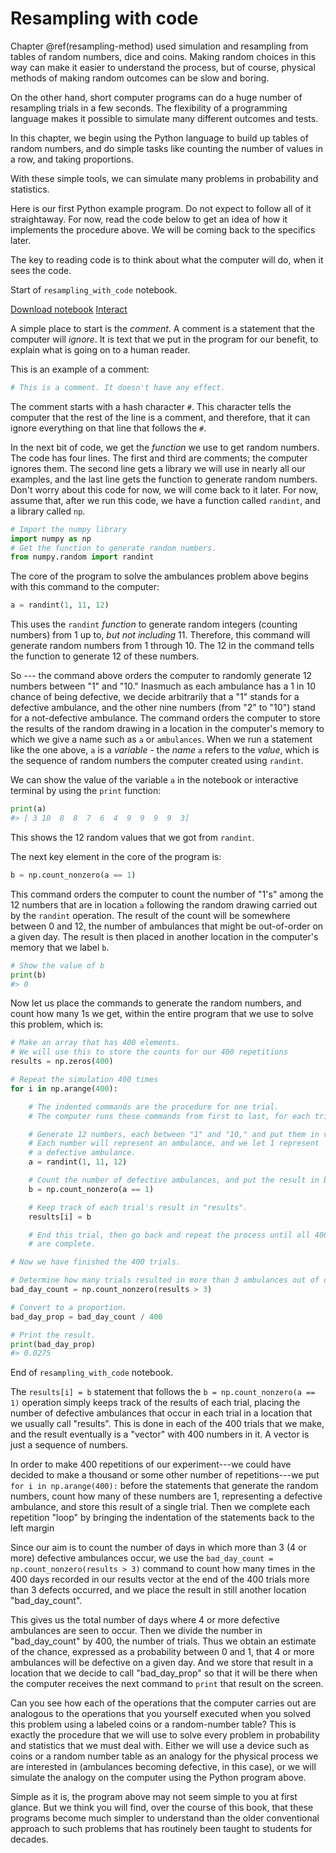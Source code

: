 # Resampling with code

Chapter \@ref(resampling-method) used simulation and resampling from
tables of random numbers, dice and coins.  Making random choices in this way
can make it easier to understand the process, but of course, physical methods
of making random outcomes can be slow and boring.

On the other hand, short computer programs can do a huge number of resampling
trials in a few seconds.  The flexibility of a programming language makes it
possible to simulate many different outcomes and tests.

In this chapter, we begin using the Python language to build up tables of
random numbers, and do simple tasks like counting the number of values in
a row, and taking proportions.

With these simple tools, we can simulate many problems in probability and
statistics.

Here is our first Python example program.  Do not expect to follow all
of it straightaway.  For now, read the code below to get an idea of how it
implements the procedure above.  We will be coming back to the specifics later.

The key to reading code is to think about what the computer will do, when it sees the code.

<div class="rmdcomment">

<p>Start of <code>resampling_with_code</code> notebook.</p>

<p>
<div class="nb-links">
<a class="notebook-link" href=resampling_with_code.ipynb>Download notebook</a>
<a class="interact-button" href="https://mybinder.org/v2/gh/resampling-stats/resampling-with/gh-pages?filepath=python-book/resampling_with_code.ipynb">Interact</a>
</p>
</div>
</div>


A simple place to start is the *comment*.  A comment is a statement that the
computer will *ignore*.   It is text that we put in the program for our
benefit, to explain what is going on to a human reader.

This is an example of a comment:


```python
# This is a comment. It doesn't have any effect.
```



The comment starts with a hash character `#`.  This character tells the
computer that the rest of the line is a comment, and therefore, that it can
ignore everything on that line that follows the `#`.



In the next bit of code, we get the *function* we use to get random numbers.
The code has four lines.  The first and third are comments; the computer
ignores them. The second line gets a library we will use in nearly all our
examples, and the last line gets the function to generate random numbers.
Don't worry about this code for now, we will come back to it later.  For now,
assume that, after we run this code, we have a function called `randint`, and
a library called `np`.


```python
# Import the numpy library
import numpy as np
# Get the function to generate random numbers.
from numpy.random import randint
```



The core of the program to solve the ambulances problem above begins with this
command to the computer:




```python
a = randint(1, 11, 12)
```

This uses the `randint` *function* to generate random integers (counting numbers) from 1 up to, *but not including* 11.  Therefore, this command will generate random numbers from 1 through 10.  The 12 in the command tells the function to generate 12 of these numbers.



<!---



This uses the `sample` function to generate random integers (counting numbers)
from 1 through 10.  The 12 in the command tells R to generate 12 of these
numbers.  `replace=TRUE` tells R to sample *with replacement*.

For example, the chances of getting a particular result - such as a 3 - for the
first random number - are 1 in 10, or p= 1/10 = 0.1.  If we resample *with
replacement* then the chances of getting 3 in the second number are unchanged,
at p=0.1.  It is as if we put 10 balls into a bucket, numbered one through ten,
and then selected 12 balls from the bucket; but after we have selected a ball,
we record the number and *replace* it in the bucket, and shake up the bucket
again.

-->

So --- the command above orders the computer to randomly generate 12 numbers
between "1" and "10." Inasmuch as each ambulance has a 1 in 10 chance of being
defective, we decide arbitrarily that a "1" stands for a defective ambulance,
and the other nine numbers (from "2" to "10") stand for a not-defective
ambulance. The command orders the computer to store the results of the random
drawing in a location in the computer's memory to which we give a name such as
`a` or `ambulances`.  When we run a statement like the one above, `a` is
a *variable* - the *name* `a` refers to the *value*, which is the sequence of
random numbers the computer created using `randint`.

We can show the value of the variable `a` in the notebook or interactive terminal by using the `print` function:


```python
print(a)
#> [ 3 10  8  8  7  6  4  9  9  9  9  3]
```



This shows the 12 random values that we got from
`randint`.


The next key element in the core of the program is:


```python
b = np.count_nonzero(a == 1)
```



This command orders the computer to count the number of "1's" among the
12 numbers that are in location `a` following the random drawing
carried out by the
`randint`
operation. The result of the count will be somewhere between 0 and 12, the
number of ambulances that might be out-of-order on a given day. The result is
then placed in another location in the computer's memory that we label `b`.


```python
# Show the value of b
print(b)
#> 0
```



Now let us place the commands to generate the random numbers, and count how
many 1s we get, within the entire program that we use to solve this problem,
which is:


```python
# Make an array that has 400 elements.
# We will use this to store the counts for our 400 repetitions
results = np.zeros(400)

# Repeat the simulation 400 times
for i in np.arange(400):

    # The indented commands are the procedure for one trial.
    # The computer runs these commands from first to last, for each trial.

    # Generate 12 numbers, each between "1" and "10," and put them in vector a.
    # Each number will represent an ambulance, and we let 1 represent
    # a defective ambulance.
    a = randint(1, 11, 12)

    # Count the number of defective ambulances, and put the result in b.
    b = np.count_nonzero(a == 1)

    # Keep track of each trial's result in "results".
    results[i] = b

    # End this trial, then go back and repeat the process until all 400 trials
    # are complete.

# Now we have finished the 400 trials.

# Determine how many trials resulted in more than 3 ambulances out of order.
bad_day_count = np.count_nonzero(results > 3)

# Convert to a proportion.
bad_day_prop = bad_day_count / 400

# Print the result.
print(bad_day_prop)
#> 0.0275
```



<div class="rmdcomment">

<p>End of <code>resampling_with_code</code> notebook.</p>

</div>


The
`results[i] = b`
statement that follows the
`b = np.count_nonzero(a == 1)`
operation simply keeps track of the results of each trial, placing the number
of defective ambulances that occur in each trial in a location that we usually
call "results". This is done in each of the 400 trials that we make, and the
result eventually is a "vector" with 400 numbers in it.  A vector is just
a sequence of numbers.

In order to make 400 repetitions of our experiment---we could have
decided to make a thousand or some other number of repetitions---we put
`for i in np.arange(400):`
before the statements that generate the random numbers, count how many of these numbers are 1, representing a defective ambulance, and store this result
of a single trial. Then we complete each repetition "loop" by 
bringing the indentation of the statements back to the left margin
 <!---
adding a closing `}` bracket.
-->

Since our aim is to count the number of days in which more than 3 (4 or more)
defective ambulances occur, we use the
`bad_day_count = np.count_nonzero(results > 3)`
command to count how many times in the 400 days recorded in our results vector
at the end of the 400 trials more than 3 defects occurred, and we place the
result in still another location "bad_day_count".

This gives us the total number of days where 4 or more defective ambulances are
seen to occur. Then we divide the number in "bad_day_count" by 400, the number
of trials. Thus we obtain an estimate of the chance, expressed as a probability
between 0 and 1, that 4 or more ambulances will be defective on a given day.
And we store that result in a location that we decide to call "bad_day_prop" so
that it will be there when the computer receives the next command to `print`
that result on the screen.

Can you see how each of the operations that the computer carries out are
analogous to the operations that you yourself executed when you solved this
problem using a labeled coins or a random-number table? This is exactly the
procedure that we will use to solve every problem in probability and statistics
that we must deal with. Either we will use a device such as coins or a random
number table as an analogy for the physical process we are interested in
(ambulances becoming defective, in this case), or we will simulate the analogy
on the computer using the Python program above.

Simple as it is, the program above may not seem simple to you at first glance.
But we think you will find, over the course of this book, that these programs
become much simpler to understand than the older conventional approach to such
problems that has routinely been taught to students for decades.

